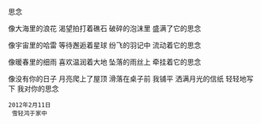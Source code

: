 思念

像大海里的浪花
渴望拍打着礁石
破碎的泡沫里
盛满了它的思念

像宇宙里的哈雷
等待邂逅着星球
纷飞的羽记中
流动着它的思念

像暖春里的细雨
喜欢温润着大地
坠落的雨丝上
牵挂着它的思念

像没有你的日子
月亮爬上了屋顶
滑落在桌子前
我铺平
洒满月光的信纸
轻轻地写下
我对你的思念

    2012年2月11日
     雪轻鸿于家中





